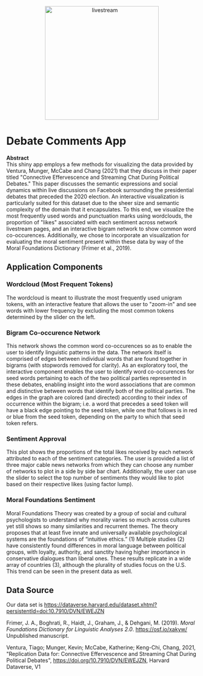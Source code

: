  <p align="center"><img src="https://blueprintchurch.tv/wp-content/uploads/2020/03/BLUEPRINT-LIVE.gif" alt="livestream" width="300"/></p>

# Debate Comments App

**Abstract**  
This shiny app employs a few methods for visualizing the data provided by Ventura, Munger, McCabe and Chang (2021) that they discuss in their paper titled "Connective Effervescence and Streaming Chat During Political Debates." This paper discusses the semantic expressions and social dynamics within live discussions on Facebook surrounding the presidential debates that preceded the 2020 election. An interactive visualization is particularly suited for this dataset due to the sheer size and semantic complexity of the domain that it encapsulates. To this end, we visualize the most frequently used words and punctuation marks using wordclouds, the proportion of "likes" associated with each sentiment across network livestream pages, and an interactive bigram network to show common word co-occurences. Additionally, we chose to incorporate an visualization for evaluating the moral sentiment present within these data by way of the Moral Foundations Dictionary (Frimer et al., 2019).


## Application Components

### Wordcloud (Most Frequent Tokens)

The wordcloud is meant to illustrate the most frequently used unigram tokens, with an interactive feature that allows the user to "zoom-in" and see words with lower frequency by excluding the most common tokens determined by the slider on the left.

### Bigram Co-occurence Network

This network shows the common word co-occurences so as to enable the user to identify linguistic patterns in the data. The network itself is comprised of edges between individual words that are found together in bigrams (with stopwords removed for clarity). As an exploratory tool, the interactive component enables the user to identify word co-occurences for seed words pertaining to each of the two political parties represented in these debates, enabling insight into the word associations that are common and distinctive between words that identify both of the political parties. The edges in the graph are colored (and directed) according to their index of occurrence within the bigram; i.e. a word that precedes a seed token will have a black edge pointing to the seed token, while one that follows is in red or blue from the seed token, depending on the party to which that seed token refers.

### Sentiment Approval

This plot shows the proportions of the total likes received by each network attributed to each of the sentiment categories. The user is provided a list of three major cable news networks from which they can choose any number of networks to plot in a side by side bar chart. Additionally, the user can use the slider to select the top number of sentiments they would like to plot based on their respective likes (using factor lump).

### Moral Foundations Sentiment

Moral Foundations Theory was created by a group of social and cultural psychologists to understand why morality varies so much across cultures yet still shows so many similarities and recurrent themes. The theory proposes that at least five innate and universally available psychological systems are the foundations of “intuitive ethics.” (1) Multiple studies (2) have consistently found differences in moral language between political groups, with loyalty, authority, and sanctity having higher importance in conservative dialogues than liberal ones. These results replicate in a wide array of countries (3), although the plurality of studies focus on the U.S. This trend can be seen in the present data as well.

## Data Source

Our data set is 
https://dataverse.harvard.edu/dataset.xhtml?persistentId=doi:10.7910/DVN/EWEJZN


Frimer, J. A., Boghrati, R., Haidt, J., Graham, J., & Dehgani, M. (2019). *Moral Foundations Dictionary for Linguistic Analyses 2.0*. https://osf.io/xakyw/ Unpublished manuscript.

Ventura, Tiago; Munger, Kevin; McCabe, Katherine; Keng-Chi, Chang, 2021, "Replication Data for: Connective Effervescence and Streaming Chat During Political Debates", https://doi.org/10.7910/DVN/EWEJZN, Harvard Dataverse, V1 
